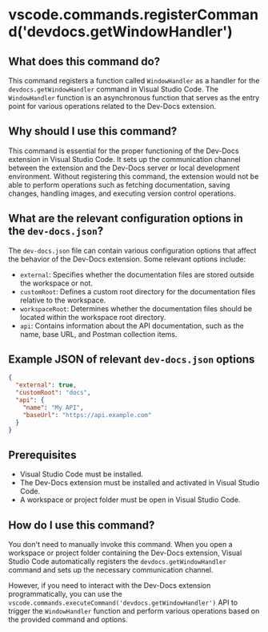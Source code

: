 
  
  # **vscode.commands.registerCommand('devdocs.getWindowHandler')**

## What does this command do?

This command registers a function called `WindowHandler` as a handler for the `devdocs.getWindowHandler` command in Visual Studio Code. The `WindowHandler` function is an asynchronous function that serves as the entry point for various operations related to the Dev-Docs extension.

## Why should I use this command?

This command is essential for the proper functioning of the Dev-Docs extension in Visual Studio Code. It sets up the communication channel between the extension and the Dev-Docs server or local development environment. Without registering this command, the extension would not be able to perform operations such as fetching documentation, saving changes, handling images, and executing version control operations.

## What are the relevant configuration options in the `dev-docs.json`?

The `dev-docs.json` file can contain various configuration options that affect the behavior of the Dev-Docs extension. Some relevant options include:

- `external`: Specifies whether the documentation files are stored outside the workspace or not.
- `customRoot`: Defines a custom root directory for the documentation files relative to the workspace.
- `workspaceRoot`: Determines whether the documentation files should be located within the workspace root directory.
- `api`: Contains information about the API documentation, such as the name, base URL, and Postman collection items.

## Example JSON of relevant `dev-docs.json` options

```json
{
  "external": true,
  "customRoot": "docs",
  "api": {
    "name": "My API",
    "baseUrl": "https://api.example.com"
  }
}
```

## Prerequisites

- Visual Studio Code must be installed.
- The Dev-Docs extension must be installed and activated in Visual Studio Code.
- A workspace or project folder must be open in Visual Studio Code.

## How do I use this command?

You don't need to manually invoke this command. When you open a workspace or project folder containing the Dev-Docs extension, Visual Studio Code automatically registers the `devdocs.getWindowHandler` command and sets up the necessary communication channel.

However, if you need to interact with the Dev-Docs extension programmatically, you can use the `vscode.commands.executeCommand('devdocs.getWindowHandler')` API to trigger the `WindowHandler` function and perform various operations based on the provided command and options.
  
  